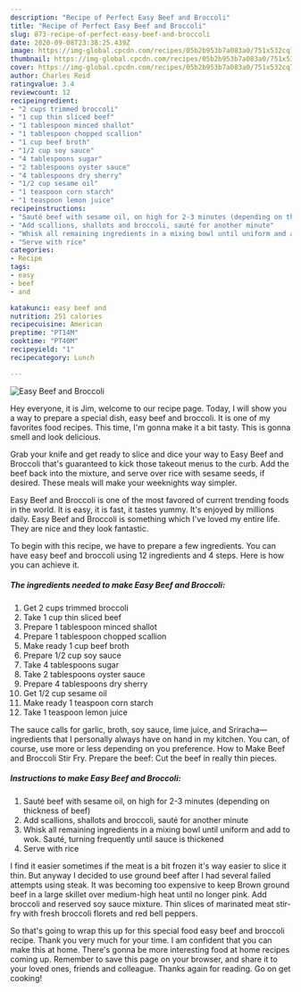 ```yaml
---
description: "Recipe of Perfect Easy Beef and Broccoli"
title: "Recipe of Perfect Easy Beef and Broccoli"
slug: 873-recipe-of-perfect-easy-beef-and-broccoli
date: 2020-09-08T23:38:25.439Z
image: https://img-global.cpcdn.com/recipes/05b2b953b7a083a0/751x532cq70/easy-beef-and-broccoli-recipe-main-photo.jpg
thumbnail: https://img-global.cpcdn.com/recipes/05b2b953b7a083a0/751x532cq70/easy-beef-and-broccoli-recipe-main-photo.jpg
cover: https://img-global.cpcdn.com/recipes/05b2b953b7a083a0/751x532cq70/easy-beef-and-broccoli-recipe-main-photo.jpg
author: Charles Reid
ratingvalue: 3.4
reviewcount: 12
recipeingredient:
- "2 cups trimmed broccoli"
- "1 cup thin sliced beef"
- "1 tablespoon minced shallot"
- "1 tablespoon chopped scallion"
- "1 cup beef broth"
- "1/2 cup soy sauce"
- "4 tablespoons sugar"
- "2 tablespoons oyster sauce"
- "4 tablespoons dry sherry"
- "1/2 cup sesame oil"
- "1 teaspoon corn starch"
- "1 teaspoon lemon juice"
recipeinstructions:
- "Sauté beef with sesame oil, on high for 2-3 minutes (depending on thickness of beef)"
- "Add scallions, shallots and broccoli, sauté for another minute"
- "Whisk all remaining ingredients in a mixing bowl until uniform and add to wok. Sauté, turning frequently until sauce is thickened"
- "Serve with rice"
categories:
- Recipe
tags:
- easy
- beef
- and

katakunci: easy beef and 
nutrition: 251 calories
recipecuisine: American
preptime: "PT14M"
cooktime: "PT40M"
recipeyield: "1"
recipecategory: Lunch

---
```



![Easy Beef and Broccoli](https://img-global.cpcdn.com/recipes/05b2b953b7a083a0/751x532cq70/easy-beef-and-broccoli-recipe-main-photo.jpg)

Hey everyone, it is Jim, welcome to our recipe page. Today, I will show you a way to prepare a special dish, easy beef and broccoli. It is one of my favorites food recipes. This time, I'm gonna make it a bit tasty. This is gonna smell and look delicious.

Grab your knife and get ready to slice and dice your way to Easy Beef and Broccoli that&#39;s guaranteed to kick those takeout menus to the curb. Add the beef back into the mixture, and serve over rice with sesame seeds, if desired. These meals will make your weeknights way simpler.

Easy Beef and Broccoli is one of the most favored of current trending foods in the world. It is easy, it is fast, it tastes yummy. It's enjoyed by millions daily. Easy Beef and Broccoli is something which I've loved my entire life. They are nice and they look fantastic.


To begin with this recipe, we have to prepare a few ingredients. You can have easy beef and broccoli using 12 ingredients and 4 steps. Here is how you can achieve it.

<!--inarticleads1-->

##### The ingredients needed to make Easy Beef and Broccoli:

1. Get 2 cups trimmed broccoli
1. Take 1 cup thin sliced beef
1. Prepare 1 tablespoon minced shallot
1. Prepare 1 tablespoon chopped scallion
1. Make ready 1 cup beef broth
1. Prepare 1/2 cup soy sauce
1. Take 4 tablespoons sugar
1. Take 2 tablespoons oyster sauce
1. Prepare 4 tablespoons dry sherry
1. Get 1/2 cup sesame oil
1. Make ready 1 teaspoon corn starch
1. Take 1 teaspoon lemon juice


The sauce calls for garlic, broth, soy sauce, lime juice, and Sriracha—ingredients that I personally always have on hand in my kitchen. You can, of course, use more or less depending on you preference. How to Make Beef and Broccoli Stir Fry. Prepare the beef: Cut the beef in really thin pieces. 

<!--inarticleads2-->

##### Instructions to make Easy Beef and Broccoli:

1. Sauté beef with sesame oil, on high for 2-3 minutes (depending on thickness of beef)
1. Add scallions, shallots and broccoli, sauté for another minute
1. Whisk all remaining ingredients in a mixing bowl until uniform and add to wok. Sauté, turning frequently until sauce is thickened
1. Serve with rice


I find it easier sometimes if the meat is a bit frozen it&#39;s way easier to slice it thin. But anyway I decided to use ground beef after I had several failed attempts using steak. It was becoming too expensive to keep Brown ground beef in a large skillet over medium-high heat until no longer pink. Add broccoli and reserved soy sauce mixture. Thin slices of marinated meat stir-fry with fresh broccoli florets and red bell peppers. 

So that's going to wrap this up for this special food easy beef and broccoli recipe. Thank you very much for your time. I am confident that you can make this at home. There's gonna be more interesting food at home recipes coming up. Remember to save this page on your browser, and share it to your loved ones, friends and colleague. Thanks again for reading. Go on get cooking!
